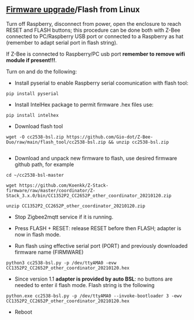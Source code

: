 ## [Firmware upgrade](https://gio-dot.github.io/Z-Bee-Duo/Firmware-upgrade)/Flash from Linux


Turn off Raspberry, disconnect from power, open the enclosure to reach RESET and FLASH buttons; this procedure can be done both with Z-Bee connected to PC/Raspberry USB port or connected to a Raspberry as hat (remember to adapt serial port in flash string). 

If Z-Bee is connected to Raspberry/PC usb port **remember to remove wifi module if present!!!**. 

Turn on and do the following:

- Install pyserial to enable Raspberry serial coomunication with flash tool:
```
pip install pyserial
```

- Install IntelHex package to permit firmware .hex files use:
```
pip install intelhex
```

- Download flash tool
```
wget -O cc2538-bsl.zip https://github.com/Gio-dot/Z-Bee-Duo/raw/main/flash_tool/cc2538-bsl.zip && unzip cc2538-bsl.zip    
            
```            

- Download and unpack new firmware to flash, use desired firmware github path, for example
```
cd ~/cc2538-bsl-master
```
```
wget https://github.com/Koenkk/Z-Stack-firmware/raw/master/coordinator/Z-Stack_3.x.0/bin/CC1352P2_CC2652P_other_coordinator_20210120.zip
```
```
unzip CC1352P2_CC2652P_other_coordinator_20210120.zip
```
- Stop Zigbee2mqtt service if it is running.

- Press FLASH + RESET: release RESET before then FLASH; adapter is now in flash mode.

- Run flash using effective serial port (PORT) and previously downloaded firmware name (FIRMWARE)
```
python3 cc2538-bsl.py -p /dev/ttyAMA0 -evw CC1352P2_CC2652P_other_coordinator_20210120.hex
```

- Since version 1.1 **adapter is provided by auto BSL**: no buttons are needed to enter il flash mode. Flash string is the following
```
python.exe cc2538-bsl.py -p /dev/ttyAMA0 --invoke-bootloader 3 -ewv CC1352P2_CC2652P_other_coordinator_20210120.hex

```

- Reboot


